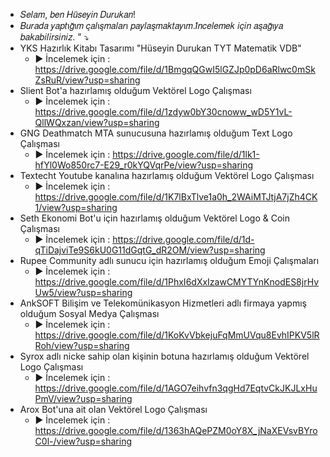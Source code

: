 - 𝑆𝑒𝑙𝑎𝑚, 𝑏𝑒𝑛 𝐻𝑢̈𝑠𝑒𝑦𝑖𝑛 𝐷𝑢𝑟𝑢𝑘𝑎𝑛! 
- 𝐵𝑢𝑟𝑎𝑑𝑎 𝑦𝑎𝑝𝑡ı𝑔̆ı𝑚 𝑐̧𝑎𝑙ı𝑠̧𝑚𝑎𝑙𝑎𝑟ı 𝑝𝑎𝑦𝑙𝑎𝑠̧𝑚𝑎𝑘𝑡𝑎𝑦ı𝑚.𝐼̇𝑛𝑐𝑒𝑙𝑒𝑚𝑒𝑘 𝑖𝑐̧𝑖𝑛 𝑎𝑠̧𝑎𝑔̆ı𝑦𝑎 𝑏𝑎𝑘𝑎𝑏𝑖𝑙𝑖𝑟𝑠𝑖𝑛𝑖𝑧.
" ⤵
- YKS Hazırlık Kitabı Tasarımı "Hüseyin Durukan TYT Matematik VDB" 
  - ▶ İncelemek için : https://drive.google.com/file/d/1BmgqQGwI5lGZJp0pD6aRlwc0mSkZsRuR/view?usp=sharing
- Slient Bot'a hazırlamış olduğum Vektörel Logo Çalışması
  - ▶ İncelemek için : https://drive.google.com/file/d/1zdyw0bY30cnoww_wD5Y1vL-QllWQxzan/view?usp=sharing
- GNG Deathmatch MTA sunucusuna hazırlamış olduğum Text Logo Çalışması
  - ▶ İncelemek için : https://drive.google.com/file/d/1lk1-hfYl0Wo850rc7-E29_r0kYQVqrPe/view?usp=sharing
- Textecht Youtube kanalına hazırlamış olduğum Vektörel Logo Çalışması
  - ▶ İncelemek için : https://drive.google.com/file/d/1K7lBxTlve1a0h_2WAiMTJtjA7jZh4CK1/view?usp=sharing
- Seth Ekonomi Bot'u için hazırlamış olduğum Vektörel Logo & Coin Çalışması
  - ▶ İncelemek için : https://drive.google.com/file/d/1d-qTiDajviTe9S6kU0G11dGqtG_dR2OM/view?usp=sharing
- Rupee Community adlı sunucu için hazırlamış olduğum Emoji Çalışmaları
  - ▶ İncelemek için : https://drive.google.com/file/d/1PhxI6dXxIzawCMYTYnKnodES8jrHvUw5/view?usp=sharing
- AnkSOFT Bilişim ve Telekomünikasyon Hizmetleri adlı firmaya yapmış olduğum Sosyal Medya Çalışması
  - ▶ İncelemek için : https://drive.google.com/file/d/1KoKvVbkejuFqMmUVqu8EvhIPKV5lRRoh/view?usp=sharing
- Syrox adlı nicke sahip olan kişinin botuna hazırlamış olduğum Vektörel Logo Çalışması
  - ▶ İncelemek için : https://drive.google.com/file/d/1AGO7eihvfn3qgHd7EqtvCkJKJLxHuPmV/view?usp=sharing
- Arox Bot'una ait olan Vektörel Logo Çalışması
  - ▶ İncelemek için : https://drive.google.com/file/d/1363hAQePZM0oY8X_jNaXEVsvBYroC0l-/view?usp=sharing
